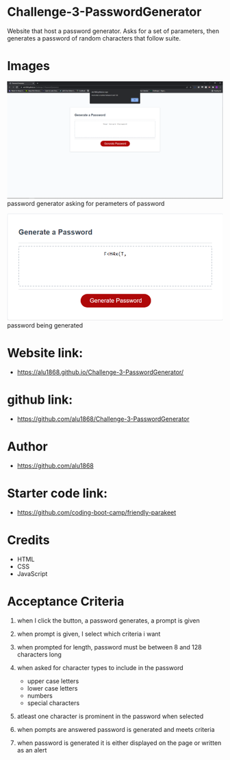 # Challenge-3-PasswordGenerator
Website that host a password generator. Asks for a set of parameters, then generates a password of random characters that follow suite.

# Images
![alt text](./assets/images/passwordgenerator.png) password generator asking for perameters of password

![alt text](./assets/images/working.PNG) password being generated

# Website link:
* https://alu1868.github.io/Challenge-3-PasswordGenerator/

# github link:
* https://github.com/alu1868/Challenge-3-PasswordGenerator

# Author
* https://github.com/alu1868

# Starter code link:
* https://github.com/coding-boot-camp/friendly-parakeet

# Credits
* HTML
* CSS
* JavaScript

# Acceptance Criteria
1) when I click the button, a password generates, a prompt is given

2) when prompt is given, I select which criteria i want

3) when prompted for length, password must be between 8 and 128 characters long

4) when asked for character types to include in the password
    - upper case letters
    - lower case letters
    - numbers
    - special characters

5) atleast one character is prominent in the password when selected

6) when pompts are answered password is generated and meets criteria

7) when password is generated it is either displayed on the page or written as an alert